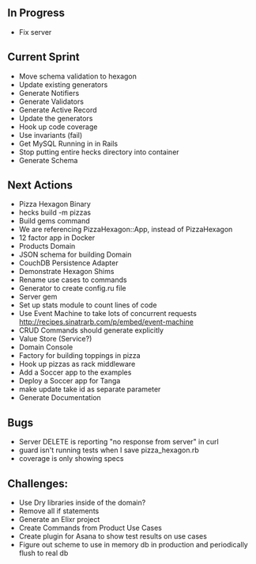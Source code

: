 ## In Progress
* Fix server

## Current Sprint
* Move schema validation to hexagon
* Update existing generators
* Generate Notifiers
* Generate Validators
* Generate Active Record
* Update the generators
* Hook up code coverage
* Use invariants (fail)
* Get MySQL Running in in Rails
* Stop putting entire hecks directory into container
* Generate Schema

## Next Actions
* Pizza Hexagon Binary
* hecks build -m pizzas
* Build gems command
* We are referencing PizzaHexagon::App, instead of PizzaHexagon
* 12 factor app in Docker
* Products Domain
* JSON schema for building Domain
* CouchDB Persistence Adapter
* Demonstrate Hexagon Shims
* Rename use cases to commands
* Generator to create config.ru file
* Server gem
* Set up stats module to count lines of code
* Use Event Machine to take lots of concurrent requests http://recipes.sinatrarb.com/p/embed/event-machine
* CRUD Commands should generate explicitly
* Value Store (Service?)
* Domain Console
* Factory for building toppings in pizza
* Hook up pizzas as rack middleware
* Add a Soccer app to the examples
* Deploy a Soccer app for Tanga
* make update take id as separate parameter
* Generate Documentation

## Bugs
* Server DELETE is reporting "no response from server" in curl
* guard isn't running tests when I save pizza_hexagon.rb
* coverage is only showing specs

## Challenges:
* Use Dry libraries inside of the domain?
* Remove all if statements
* Generate an Elixr project
* Create Commands from Product Use Cases
* Create plugin for Asana to show test results on use cases
* Figure out scheme to use in memory db in production and periodically flush to real db
